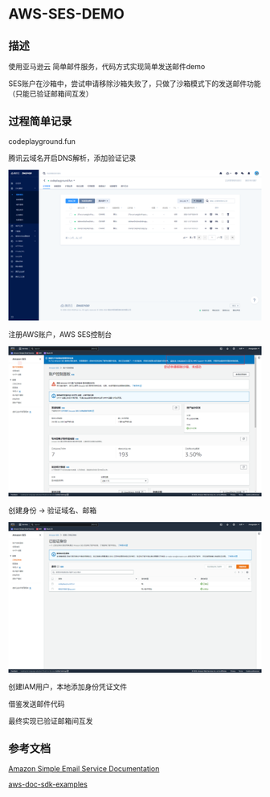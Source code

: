 # AWS-SES-DEMO

## 描述

使用亚马逊云 简单邮件服务，代码方式实现简单发送邮件demo



SES账户在沙箱中，尝试申请移除沙箱失败了，只做了沙箱模式下的发送邮件功能（只能已验证邮箱间互发）



## 过程简单记录

codeplayground.fun

腾讯云域名开启DNS解析，添加验证记录

![1670434282855](.assets/README.assets/1670434282855.png)

注册AWS账户，AWS SES控制台

![1670434034087](.assets/README.assets/1670434034087.png)

创建身份 -> 验证域名、邮箱

![1670434115544](.assets/README.assets/1670434115544.png)



创建IAM用户，本地添加身份凭证文件

借鉴发送邮件代码

最终实现已验证邮箱间互发



## 参考文档

[Amazon Simple Email Service Documentation](https://docs.aws.amazon.com/ses/index.html)

[aws-doc-sdk-examples](https://github.com/awsdocs/aws-doc-sdk-examples/tree/main/javav2/example_code/ses/src/main/java/com/example/ses)